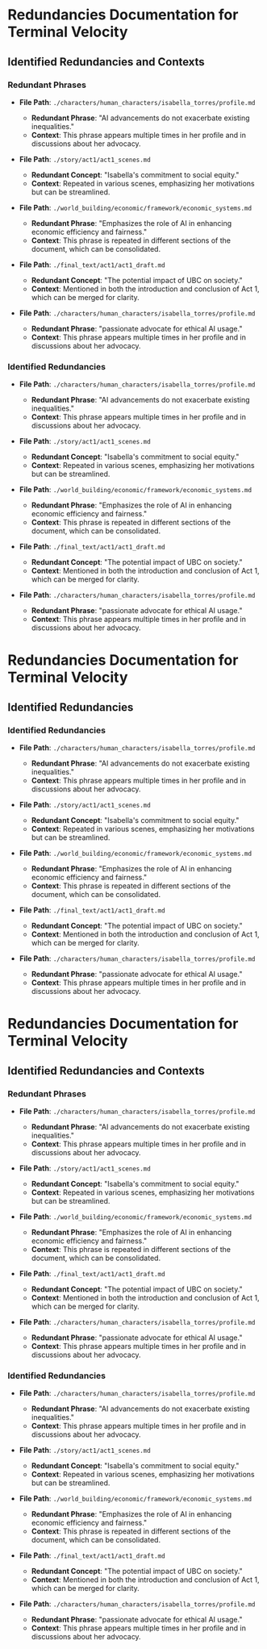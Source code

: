 # Redundancies Documentation for Terminal Velocity

## Identified Redundancies and Contexts

### Redundant Phrases
- **File Path**: `./characters/human_characters/isabella_torres/profile.md`
  - **Redundant Phrase**: "AI advancements do not exacerbate existing inequalities."
  - **Context**: This phrase appears multiple times in her profile and in discussions about her advocacy.

- **File Path**: `./story/act1/act1_scenes.md`
  - **Redundant Concept**: "Isabella's commitment to social equity."
  - **Context**: Repeated in various scenes, emphasizing her motivations but can be streamlined.

- **File Path**: `./world_building/economic/framework/economic_systems.md`
  - **Redundant Phrase**: "Emphasizes the role of AI in enhancing economic efficiency and fairness."
  - **Context**: This phrase is repeated in different sections of the document, which can be consolidated.

- **File Path**: `./final_text/act1/act1_draft.md`
  - **Redundant Concept**: "The potential impact of UBC on society."
  - **Context**: Mentioned in both the introduction and conclusion of Act 1, which can be merged for clarity.

- **File Path**: `./characters/human_characters/isabella_torres/profile.md`
  - **Redundant Phrase**: "passionate advocate for ethical AI usage."
  - **Context**: This phrase appears multiple times in her profile and in discussions about her advocacy.

### Identified Redundancies

- **File Path**: `./characters/human_characters/isabella_torres/profile.md`
  - **Redundant Phrase**: "AI advancements do not exacerbate existing inequalities."
  - **Context**: This phrase appears multiple times in her profile and in discussions about her advocacy.

- **File Path**: `./story/act1/act1_scenes.md`
  - **Redundant Concept**: "Isabella's commitment to social equity."
  - **Context**: Repeated in various scenes, emphasizing her motivations but can be streamlined.

- **File Path**: `./world_building/economic/framework/economic_systems.md`
  - **Redundant Phrase**: "Emphasizes the role of AI in enhancing economic efficiency and fairness."
  - **Context**: This phrase is repeated in different sections of the document, which can be consolidated.

- **File Path**: `./final_text/act1/act1_draft.md`
  - **Redundant Concept**: "The potential impact of UBC on society."
  - **Context**: Mentioned in both the introduction and conclusion of Act 1, which can be merged for clarity.
- **File Path**: `./characters/human_characters/isabella_torres/profile.md`
  - **Redundant Phrase**: "passionate advocate for ethical AI usage."
  - **Context**: This phrase appears multiple times in her profile and in discussions about her advocacy.
# Redundancies Documentation for Terminal Velocity

## Identified Redundancies

### Identified Redundancies

- **File Path**: `./characters/human_characters/isabella_torres/profile.md`
  - **Redundant Phrase**: "AI advancements do not exacerbate existing inequalities."
  - **Context**: This phrase appears multiple times in her profile and in discussions about her advocacy.

- **File Path**: `./story/act1/act1_scenes.md`
  - **Redundant Concept**: "Isabella's commitment to social equity."
  - **Context**: Repeated in various scenes, emphasizing her motivations but can be streamlined.

- **File Path**: `./world_building/economic/framework/economic_systems.md`
  - **Redundant Phrase**: "Emphasizes the role of AI in enhancing economic efficiency and fairness."
  - **Context**: This phrase is repeated in different sections of the document, which can be consolidated.

- **File Path**: `./final_text/act1/act1_draft.md`
  - **Redundant Concept**: "The potential impact of UBC on society."
  - **Context**: Mentioned in both the introduction and conclusion of Act 1, which can be merged for clarity.
- **File Path**: `./characters/human_characters/isabella_torres/profile.md`
  - **Redundant Phrase**: "passionate advocate for ethical AI usage."
  - **Context**: This phrase appears multiple times in her profile and in discussions about her advocacy.
# Redundancies Documentation for Terminal Velocity

## Identified Redundancies and Contexts

### Redundant Phrases
- **File Path**: `./characters/human_characters/isabella_torres/profile.md`
  - **Redundant Phrase**: "AI advancements do not exacerbate existing inequalities."
  - **Context**: This phrase appears multiple times in her profile and in discussions about her advocacy.

- **File Path**: `./story/act1/act1_scenes.md`
  - **Redundant Concept**: "Isabella's commitment to social equity."
  - **Context**: Repeated in various scenes, emphasizing her motivations but can be streamlined.

- **File Path**: `./world_building/economic/framework/economic_systems.md`
  - **Redundant Phrase**: "Emphasizes the role of AI in enhancing economic efficiency and fairness."
  - **Context**: This phrase is repeated in different sections of the document, which can be consolidated.

- **File Path**: `./final_text/act1/act1_draft.md`
  - **Redundant Concept**: "The potential impact of UBC on society."
  - **Context**: Mentioned in both the introduction and conclusion of Act 1, which can be merged for clarity.

- **File Path**: `./characters/human_characters/isabella_torres/profile.md`
  - **Redundant Phrase**: "passionate advocate for ethical AI usage."
  - **Context**: This phrase appears multiple times in her profile and in discussions about her advocacy.

### Identified Redundancies

- **File Path**: `./characters/human_characters/isabella_torres/profile.md`
  - **Redundant Phrase**: "AI advancements do not exacerbate existing inequalities."
  - **Context**: This phrase appears multiple times in her profile and in discussions about her advocacy.

- **File Path**: `./story/act1/act1_scenes.md`
  - **Redundant Concept**: "Isabella's commitment to social equity."
  - **Context**: Repeated in various scenes, emphasizing her motivations but can be streamlined.

- **File Path**: `./world_building/economic/framework/economic_systems.md`
  - **Redundant Phrase**: "Emphasizes the role of AI in enhancing economic efficiency and fairness."
  - **Context**: This phrase is repeated in different sections of the document, which can be consolidated.

- **File Path**: `./final_text/act1/act1_draft.md`
  - **Redundant Concept**: "The potential impact of UBC on society."
  - **Context**: Mentioned in both the introduction and conclusion of Act 1, which can be merged for clarity.
- **File Path**: `./characters/human_characters/isabella_torres/profile.md`
  - **Redundant Phrase**: "passionate advocate for ethical AI usage."
  - **Context**: This phrase appears multiple times in her profile and in discussions about her advocacy.
